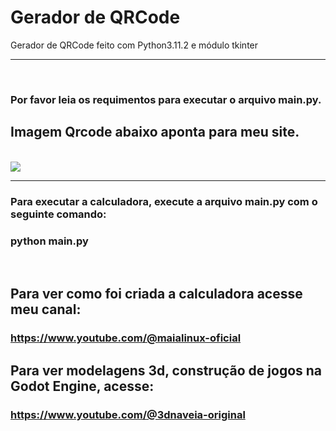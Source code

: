 # Gerador de QRCode
Gerador de QRCode feito com Python3.11.2 e módulo tkinter
<hr>
<br>
<p align="center">

### Por favor leia os requimentos para executar o arquivo main.py.


  
## Imagem Qrcode abaixo aponta para meu site.

<br>
<img src="Calculadora/imagens/Calculadora_MaiaCalc.png">
</p>
<hr>

### Para executar a calculadora, execute a arquivo main.py com o seguinte comando:
### python main.py
<br>

## Para ver como foi criada a calculadora acesse meu canal:

### https://www.youtube.com/@maialinux-oficial 

## Para ver modelagens 3d, construção de jogos na Godot Engine, acesse:

### https://www.youtube.com/@3dnaveia-original
